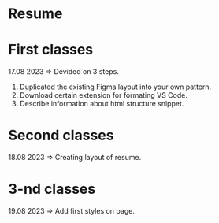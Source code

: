 # Resume

# First classes

17.08 2023 => Devided on 3 steps.

1. Duplicated the existing Figma layout into your own pattern.
2. Download certain extension for formating VS Code.
3. Describe information about html structure snippet.

# Second classes

18.08 2023 => Creating layout of resume.

# 3-nd classes

19.08 2023 => Add first styles on page.
